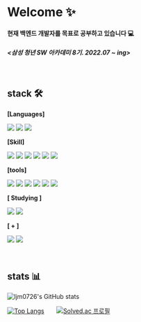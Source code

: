 
  <H1> Welcome ✨ </h1>

  <h4>현재 백엔드 개발자를 목표로 공부하고 있습니다 💻</h4>
  <h5><삼성 청년 SW 아카데미 8기. 2022.07 ~ ing><h5>
  
  <br/>
  <h2> stack 🛠 </h2>
  <div><b>[Languages]</b></div>
  
  <img src="https://img.shields.io/badge/Java-007396?style=flat-square&logo=Java&logoColor=white"/></a>
  <img src="https://img.shields.io/badge/Python-3766AB?style=flat-square&logo=Python&logoColor=white"/></a>
  <img src="https://img.shields.io/badge/JavaScript-F7DF1E?style=flat-square&logo=JavaScript&logoColor=white"/></a>
  
  <div><b>[Skill]</b></div>
  
  <img src="https://img.shields.io/badge/Spring-6DB33F?style=flat-square&logo=Spring&logoColor=white"/></a>
  <img src="https://img.shields.io/badge/Spring Boot-6DB33F?style=flat-square&logo=Spring Boot&logoColor=white"/></a>
  <img src="https://img.shields.io/badge/MySQL-4479A1?style=flat-square&logo=MySQL&logoColor=white"/></a>
  <img src="https://img.shields.io/badge/Vue.js-4FC08D?style=flat-square&logo=Vue.js&logoColor=white"/></a>
  <img src="https://img.shields.io/badge/JPA-59666C?style=flat-square&logo=Hibernate&logoColor=white"/></a>
  <img src="https://img.shields.io/badge/Redis-DC382D?style=flat-square&logo=Redis&logoColor=white"/></a>

  <div><b>[tools]</b></div>
  
  <img src="https://img.shields.io/badge/Eclipse IDE-2C2255?style=flat-square&logo=Eclipse IDE&logoColor=white"/></a>
  <img src="https://img.shields.io/badge/Intellij IDE-000000?style=flat-square&logo=IntelliJ IDEA&logoColor=white"/></a>
  <img src="https://img.shields.io/badge/Visual Studio Code-007ACC?style=flat-square&logo=Visual Studio Code&logoColor=white"/></a>
  <img src="https://img.shields.io/badge/Jupyter-F37626?style=flat-square&logo=Jupyter&logoColor=white"/></a>
  <img src="https://img.shields.io/badge/GitLab-FC6D26?style=flat-square&logo=gitlab&logoColor=white"/></a>
  <img src="https://img.shields.io/badge/Jira-0052CC?style=flat-square&logo=jira&logoColor=white"/></a>
  
  <div><b>[ Studying ]</b></div>
  
  <img src="https://img.shields.io/badge/Django-092E20?style=flat-square&logo=Django&logoColor=white"/></a>
  <img src="https://img.shields.io/badge/AWS-232F3F?style=flat-square&logo=Amazon AWS&logoColor=white"/></a>
  
  <div><b>[ + ]</b></div>

  <img src="https://img.shields.io/badge/GitHub-181717?style=flat-square&logo=GitHub&logoColor=white"/></a>
  <img src="https://img.shields.io/badge/StudyBlog-20C997?style=flat-square&logo=Velog&logoColor=white"/></a>
  
  <br/>
  
  <h2> stats 📊 </h2>

  ![ljm0726's GitHub stats](https://github-readme-stats.vercel.app/api?username=ljm0726&show_icons=true&theme=transparent&disable_animations=true)


  [![Top Langs](https://github-readme-stats.vercel.app/api/top-langs/?username=ljm0726&layout=compact)](https://github.com/ljm0726/github-readme-stats)　　[![Solved.ac
  프로필](http://mazassumnida.wtf/api/v2/generate_badge?boj=dksk678)](https://solved.ac/dksk678)
<!--
**ljm0726/ljm0726** is a ✨ _special_ ✨ repository because its `README.md` (this file) appears on your GitHub profile.

Here are some ideas to get you started:

- 🔭 I’m currently working on ...
- 🌱 I’m currently learning ...
- 👯 I’m looking to collaborate on ...
- 🤔 I’m looking for help with ...
- 💬 Ask me about ...
- 📫 How to reach me: ...
- 😄 Pronouns: ...
- ⚡ Fun fact: ...
-->
